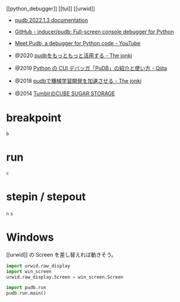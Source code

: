 [[python_debugger]]
[[tui]]
[[urwid]]

- [pudb 2022.1.3 documentation](https://documen.tician.de/pudb/)
- [GitHub - inducer/pudb: Full-screen console debugger for Python](https://github.com/inducer/pudb)

- [Meet Pudb, a debugger for Python code - YouTube](https://www.youtube.com/watch?v=bJYkCWPs_UU)

- @2020 [pudbをもっともっと活用する - The jonki](https://www.jonki.net/entry/2020/05/23/132152)
- @2019 [Python の CUI デバッガ「PuDB」の紹介と使い方 - Qiita](https://qiita.com/Kernel_OGSun/items/144c8502ce2eaa5e4410)
- @2018 [pudbで機械学習開発を加速させる - The jonki](https://www.jonki.net/entry/2018/08/16/220713)
- @2014 [TumblrのCUBE SUGAR STORAGE](https://www.tumblr.com/momijiame/79011616659/python-%E3%81%AE-cui-%E3%83%87%E3%83%90%E3%83%83%E3%82%AC-pudb-%E3%81%8C%E4%BE%BF%E5%88%A9%E3%81%99%E3%81%8E%E3%81%9F%E4%BB%B6)

# breakpoint
`b`
# run
`c`

# stepin / stepout
`n`
`s`

# Windows
[[urwid]] の Screen を差し替えれば動きそう。
```python
import urwid.raw_display
import win_screen
urwid.raw_display.Screen = win_screen.Screen

import pudb.run
pudb.run.main()
```
